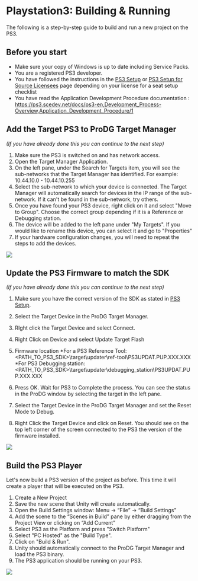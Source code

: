 Playstation3: Building & Running
================================


The following is a step-by-step guide to build and run a new project on the PS3.

Before you start
----------------


* Make sure your copy of Windows is up to date including Service Packs.
* You are a registered PS3 developer.
* You have followed the instructions in the [PS3 Setup](ps3-setup) or [PS3 Setup for Source Licensees](ps3-setupforsource) page depending on your license for a seat setup checklist
* You have read the Application Development Procedure documentation : https://ps3.scedev.net/docs/ps3-en,Development_Process-Overview,Application_Development_Procedure/1


Add the Target PS3 to ProDG Target Manager
------------------------------------------

_(If you have already done this you can continue to the next step)_

1. Make sure the PS3 is switched on and has network access.
1. Open the Target Manager Application.
1. On the left pane, under the Search for Targets item, you will see the sub-networks that the Target Manager has identified. For example: 10.44.10.0 - 10.44.10.255
1. Select the sub-network to which your device is connected. The Target Manager will automatically search for devices in the IP range of the sub-network. If it can't be found in the sub-network, try others.
1. Once you have found your PS3 device, right click on it and select "Move to Group". Choose the correct group depending if it is a Reference or Debugging station.
1. The device will be added to the left pane under "My Targets". If you would like to rename this device, you can select it and go to "Properties"
1. If your hardware configuration changes, you will need to repeat the steps to add the devices.


![](../uploads/Main/ps3_prodgtargets.jpg) 

Update the PS3 Firmware to match the SDK
----------------------------------------

_(If you have already done this you can continue to the next step)_

1. Make sure you have the correct version of the SDK as stated in [PS3 Setup](ps3-setup).
1. Select the Target Device in the ProDG Target Manager.
1. RIght click the Target Device and select Connect.
1. Right Click on Device and select Update Target Flash
1. Firmware location
 *For a PS3 Reference Tool: &lt;PATH_TO_PS3_SDK&gt;\target\updater\ref-tool\PS3UPDAT.PUP.XXX.XXX
 *For PS3 Debugging station: &lt;PATH_TO_PS3_SDK&gt;\target\updater\debugging_station\PS3UPDAT.PUP.XXX.XXX

1. Press OK. Wait for PS3 to Complete the process. You can see the status in the ProDG window by selecting the target in the left pane.
1. Select the Target Device in the ProDG Target Manager and set the Reset Mode to Debug.
1. Right Click the Target Device and click on Reset. You should see on the top left corner of the screen connected to the PS3 the version of the firmware installed.


![](../uploads/Main/ps3_updatetargetflash.jpg) 

Build the PS3 Player
--------------------

Let's now build a PS3 version of the project as before. This time it will create a player that will be executed on the PS3.

1. Create a New Project
1. Save the new scene that Unity will create automatically.
1. Open the Build Settings window: Menu -> “File” -> “Build Settings”
1. Add the scene to the “Scenes in Build” pane by either dragging from the Project View or clicking on “Add Current”
1. Select PS3 as the Platform and press "Switch Platform"
1. Select "PC Hosted" as the "Build Type".
1. Click on "Build & Run".
1. Unity should automatically connect to the ProDG Target Manager and load the PS3 binary.
1. The PS3 application should be running on your PS3.


![](../uploads/Main/ps3_buildps3.jpg) 
